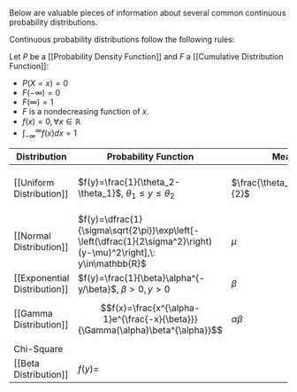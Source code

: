 Below are valuable pieces of information about several common continuous probability distributions.

Continuous probability distributions follow the following rules:

Let $P$ be a [[Probability Density Function]] and $F$ a [[Cumulative Distribution Function]]:
- $P(X=x)=0$
- $F(-\infty)=0$
- $F(\infty)=1$
- $F$ is a nondecreasing function of $x$.
- $f(x)=0, \forall x\in\mathbb{R}$
- $\int_{-\infty}^{\infty}f(x)dx=1$

| Distribution                 | Probability Function                                                                                              | Mean                          | Variance                         | Moment function                                            |     |     |     |
| ---------------------------- | ----------------------------------------------------------------------------------------------------------------- | ----------------------------- | -------------------------------- | ---------------------------------------------------------- | --- | --- | --- |
| [[Uniform Distribution]]     | $f(y)=\frac{1}{\theta_2-\theta_1}$, $\theta_1\leq y\leq\theta_2$                                                  | $\frac{\theta_1+\theta_2}{2}$ | $\frac{(\theta_2-\theta_1)}{12}$ | $\frac{e^{t\theta_2}-e^{t\theta_1}}{t(\theta_2-\theta_1)}$ |     |     |     |
| [[Normal Distribution]]      | $f(y)=\dfrac{1}{\sigma\sqrt{2\pi}}\exp\left[-\left(\dfrac{1}{2\sigma^2}\right)(y-\mu)^2\right],\: y\in\mathbb{R}$ | $\mu$                         | $\sigma^2$                       | $\exp\left(\mu t+\dfrac{t^2\sigma^2}{2}\right)$            |     |     |     |
| [[Exponential Distribution]] | $f(y)=\frac{1}{\beta}\alpha^{-y/\beta}$, $\beta>0, y>0$                                                           | $\beta$                       | $\beta^2$                        | $(1-\beta t)^{-1}$                                         |     |     |     |
| [[Gamma Distribution]]       | $$f(x)=\frac{x^{\alpha-1}e^{\frac{-x}{\beta}}}{\Gamma(\alpha)\beta^{\alpha}}$$                                    | $\alpha\beta$                 | $\alpha\beta^2$                  | $(1-\beta t)^{-\alpha}$                                    |     |     |     |
| Chi-Square                   |                                                                                                                   |                               |                                  |                                                            |     |     |     |
| [[Beta Distribution]]        | $f(y)=$                                                                                                           |                               |                                  |                                                            |     |     |     |
